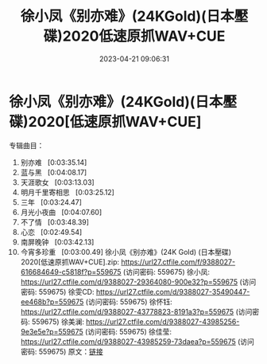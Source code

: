 ﻿---
title: 徐小凤《别亦难》(24KGold)(日本壓碟)2020低速原抓WAV+CUE
date: 2023-04-21 09:06:31
categories: WAV车载音乐、镜像
tags: 华语中文
---
# 徐小凤《别亦难》(24KGold)(日本壓碟)2020[低速原抓WAV+CUE]

专辑曲目：
01. 别亦难   [0:03:35.14]
02. 蓝与黑   [0:04:08.17]
03. 天涯歌女   [0:03:13.03]
04. 明月千里寄相思   [0:03:25.12]
05. 三年   [0:03:24.47]
06. 月光小夜曲   [0:04:07.60]
07. 不了情   [0:03:48.39]
08. 心恋   [0:02:49.54]
09. 南屏晚钟   [0:03:42.13]
10. 今宵多珍重   [0:03:00.49]
徐小凤《别亦难》(24K Gold) (日本壓碟) 2020[低速原抓WAV+CUE].zip: https://url27.ctfile.com/f/9388027-616684649-c5818f?p=559675
(访问密码: 559675)
徐小凤: https://url27.ctfile.com/d/9388027-29364080-900e32?p=559675
(访问密码: 559675)
徐雯CD: https://url27.ctfile.com/d/9388027-35490447-ee468b?p=559675
(访问密码: 559675)
徐怀钰: https://url27.ctfile.com/d/9388027-43778823-8191a3?p=559675
(访问密码: 559675)
徐美澜: https://url27.ctfile.com/d/9388027-43985256-9e3e5e?p=559675
(访问密码: 559675)
徐佳莹: https://url27.ctfile.com/d/9388027-43985259-73daea?p=559675
(访问密码: 559675)
原文：[链接](https://blog.sina.com.cn/s/blog_1647c7e76010311jd.html)